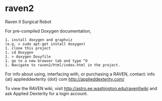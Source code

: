 raven2
======

Raven II Surgical Robot

For pre-compiled Doxygen documentation, 

    1. install doxygen and graphviz 
    (e.g. > sudo apt-get install doxygen)
    1. clone this project
    1. cd Doxygen
    1. > doxygen Doxyfile
    1. go to a new browser tab and type ^O
    1. Navigate to raven2/html/index.html in the project.
    

For info about using, interfacing with, or purchasing a RAVEN, contact: info {at} applieddexterity {dot} com
http://applieddexterity.com/

To view the RAVEN wiki, visit http://astro.ee.washington.edu/ravenIIwiki and ask Applied Dexterity for a login account.

